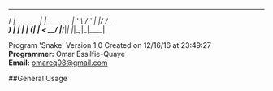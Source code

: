   
  
 ____              _        
/ ___| _ __   __ _| | _____ 
\___ \| '_ \ / _` | |/ / _ \
 ___) | | | | (_| |   <  __/
|____/|_| |_|\__,_|_|\_\___|
                            
  
  
Program 'Snake' Version 1.0 Created on 12/16/16 at 23:49:27  
__Programmer:__ Omar Essilfie-Quaye  
__Email:__ omareq08@gmail.com  
  
##General Usage
